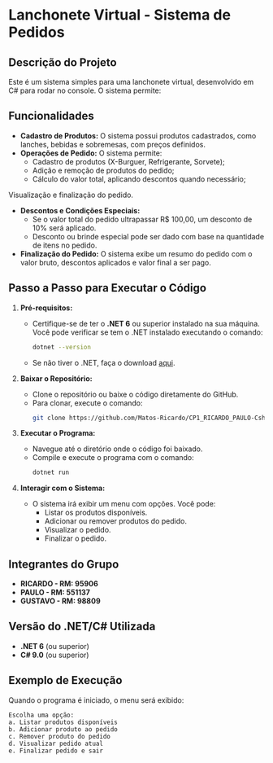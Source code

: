 # Lanchonete Virtual - Sistema de Pedidos

## Descrição do Projeto

Este é um sistema simples para uma lanchonete virtual, desenvolvido em C# para rodar no console. O sistema permite:

## Funcionalidades

- **Cadastro de Produtos:** O sistema possui produtos cadastrados, como lanches, bebidas e sobremesas, com preços definidos.
- **Operações de Pedido:** O sistema permite:
  - Cadastro de produtos (X-Burguer, Refrigerante, Sorvete);
  - Adição e remoção de produtos do pedido;
  - Cálculo do valor total, aplicando descontos quando necessário;

Visualização e finalização do pedido.
- **Descontos e Condições Especiais:**
  - Se o valor total do pedido ultrapassar R$ 100,00, um desconto de 10% será aplicado.
  - Desconto ou brinde especial pode ser dado com base na quantidade de itens no pedido.
- **Finalização do Pedido:** O sistema exibe um resumo do pedido com o valor bruto, descontos aplicados e valor final a ser pago.

## Passo a Passo para Executar o Código

1. **Pré-requisitos:**
   - Certifique-se de ter o **.NET 6** ou superior instalado na sua máquina. Você pode verificar se tem o .NET instalado executando o comando:
     ```bash
     dotnet --version
     ```
   - Se não tiver o .NET, faça o download [aqui](https://dotnet.microsoft.com/download).

2. **Baixar o Repositório:**
   - Clone o repositório ou baixe o código diretamente do GitHub.
   - Para clonar, execute o comando:
     ```bash
     git clone https://github.com/Matos-Ricardo/CP1_RICARDO_PAULO-Csharp.git
     ```

3. **Executar o Programa:**
   - Navegue até o diretório onde o código foi baixado.
   - Compile e execute o programa com o comando:
     ```bash
     dotnet run
     ```

4. **Interagir com o Sistema:**
   - O sistema irá exibir um menu com opções. Você pode:
     - Listar os produtos disponíveis.
     - Adicionar ou remover produtos do pedido.
     - Visualizar o pedido.
     - Finalizar o pedido.

## Integrantes do Grupo

- **RICARDO - RM: 95906**
- **PAULO - RM: 551137**
- **GUSTAVO - RM: 98809**

## Versão do .NET/C# Utilizada

- **.NET 6** (ou superior)
- **C# 9.0** (ou superior)

## Exemplo de Execução

Quando o programa é iniciado, o menu será exibido:

```plaintext
Escolha uma opção:
a. Listar produtos disponíveis
b. Adicionar produto ao pedido
c. Remover produto do pedido
d. Visualizar pedido atual
e. Finalizar pedido e sair
